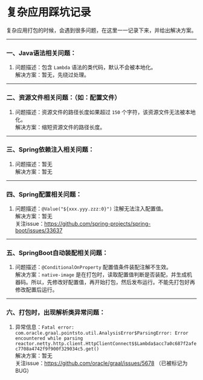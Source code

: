 # 复杂应用踩坑记录

复杂应用打包的时候，会遇到很多问题，在这里一一记录下来，并给出解决方案。

------------------------------------------------------------------

### 一、Java语法相关问题：

1. 问题描述：包含 `Lambda` 语法的类代码，默认不会被本地化。<br>
   解决方案：暂无，先绕过处理。

------------------

### 二、资源文件相关问题：（如：配置文件）
 
1. 问题描述：资源文件的路径长度如果超过 `150` 个字符，该资源文件无法被本地化。<br>
   解决方案：缩短资源文件的路径长度。

------------------

### 三、Spring依赖注入相关问题：

1. 问题描述：暂无 <br>
   解决方案：暂无 <br>

------------------

### 四、Spring配置相关问题：

1. 问题描述：`@Value("${xxx.yyy.zzz:0}")` 注解无法注入配置值。<br>
   解决方案：暂无 <br>
   关注issue：https://github.com/spring-projects/spring-boot/issues/33637 <br>

------------------

### 五、SpringBoot自动装配相关问题：

1. 问题描述：`@ConditionalOnProperty` 配置值条件装配注解不生效。 <br>
   解决方案：`native-image` 是在打包时，读取配置值判断是否装配，并生成机器码。所以，先修改好配置值，再开始打包，然后发布运行。不能先打包好再修改配置后运行。 <br>

------------------

### 六、打包时，出现解析类异常问题：

1. 异常信息：`Fatal error: com.oracle.graal.pointsto.util.AnalysisError$ParsingError: Error encountered while parsing reactor.netty.http.client.HttpClientConnect$$Lambda$acc7a0c687f2afec7708a4742f9f900f329034c5.get()` <br>
   解决方案：暂无 <br>
   关注issue：https://github.com/oracle/graal/issues/5678 （已被标记为BUG） <br>
